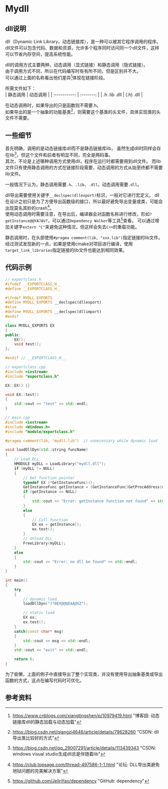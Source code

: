 # Mydll


## dll说明

dll（Dynamic Link Library，动态链接库），是一种可以被其它程序调用的程序。  
dll文件可以包含代码、数据和资源，允许多个程序同时访问同一个dll文件，这样可以节省内存空间，提高系统性能。

dll的调用方式主要两种，动态调用（显式链接）和静态调用（隐式链接）。  
由于调用方式不同，所以在代码编写时有有所不同，但是区别并不大。  
可以通过上面的名称看出他们差异[^1]体现在链接阶段。

所需文件如下：  
|   静态调用   | 动态调用  |
| :----------: | :-------: |
| .h .lib .dll | (.h) .dll |

在动态调用时，如果导出的只是函数则不需要.h。  
如果导出的是一个抽象的功能基类[^3]，则需要这个基类的头文件，具体实现类的头文件不需要。  

## 一些细节

首先明确，调用的是动态链接库dll而不是静态链接库lib，
虽然生成dll时同样会存在lib[^2]，但这个文件和前者有明显不同，完全是两码事。  
其次，不论是上述哪种调用方式使用dll，程序在运行时都需要用到dll文件。
而lib文件只有使用静态调用的方式在链接阶段需要，动态调用的方式从始至终都不需要lib文件。

一般情况下认为，静态调用需要`.h`、`.lib`、`.dll`，动态调用需要`.dll`。

dll导出需要使用关键字`__declspec(dllexport)`标识，一般对它进行宏定义。
dll在设计之初只是为了方便导出函数级的接口，所以最好避免导出变量或类，可能会出现莫名其妙的crash[^4]。  
使用动态调用时需要注意，在导出后，编译器会对函数名称进行修改，形如`?getInstance@@YA?AV?`，可以通过`Dependency Walker`等工具[^5]查看。
可以通过增加关键字`extern "C"`来避免这种情况，但这样会失去`C++`的重载功能。

静态调用时，在头部使用`#pragma comment(lib, "xxx.lib")`指定链接的lib文件。  
经过测试发现新的一点，如果是使用cmake对项目进行编译，使用`target_link_libraries`指定链接的lib文件也能达到相同效果。

## 代码示例

```cpp
// exportclass.h
#ifndef __EXPORTCLASS_H__
#define __EXPORTCLASS_H__

#ifndef MYDLL_EXPORTS
#define MYDLL_EXPORTS __declspec(dllexport)
#else
#define MYDLL_EXPORTS __declspec(dllimport)
#endif

class MYDLL_EXPORTS EX
{
public:
    EX();
    void test();
};

#endif // __EXPORTCLASS_H__
```
```cpp
// exportclass.cpp
#include <iostream>
#include "exportclass.h"

EX::EX() {}

void EX::test()
{
    std::cout << "test" << std::endl;
}
```
```cpp
// main.cpp
#include <iostream>
#include <Windows.h>
#include "module/exportclass.h"

#pragma comment(lib, "mydll.lib")  // unnecessary while dynamic load

void loadDllDyn(std::string funcName)
{
    // Load DLL
    HMODULE myDLL = LoadLibrary("mydll.dll");
    if (myDLL != NULL)
    {
        // Get function pointer
        typedef EX (*GetInstanceFunc)();
        GetInstanceFunc getInstance = (GetInstanceFunc)GetProcAddress(myDLL, funcName.c_str());
        if (getInstance == NULL)
        {
            std::cout << "Error: getInstance function not found" << std::endl;
        }
        else
        {
            // Call function
            EX ex = getInstance();
            ex.test();
        }
        // Unload DLL
        FreeLibrary(myDLL);
    }
    else
    {
        std::cout << "Error: no dll be found" << std::endl;
    }
}

int main()
{
    try
    {
        // dynamic load
        loadDllDyn("??0EX@@QEAA@XZ");

        // static load
        EX ex;
        ex.test();
    }
    catch(const char* msg)
    {
        std::cout << msg << std::endl;
    }
    std::cout << "exit" << std::endl;

    return 0;
}
```
为了偷懒，上面的例子中直接导出了整个实现类，并没有使用导出抽象基类或导出函数的方式，这点在编写代码时可优化。


## 参考资料
[^1]: https://www.cnblogs.com/xiangtingshen/p/10979419.html "博客园: 动态链接库dll的静态加载与动态加载"
[^2]: https://blog.csdn.net/qq_29007291/article/details/113439343 "CSDN: windows visual studio生成dll总是伴随着lib"
[^3]: https://blog.csdn.net/qiangzi4646/article/details/79628260 "CSDN: dll导出类比较好的方式"
[^4]: https://club.topsage.com/thread-497586-1-1.html "论坛: DLL导出类避免地狱问题的完美解决方案"
[^5]: https://github.com/JelinYao/dependency "GitHub: dependency"



